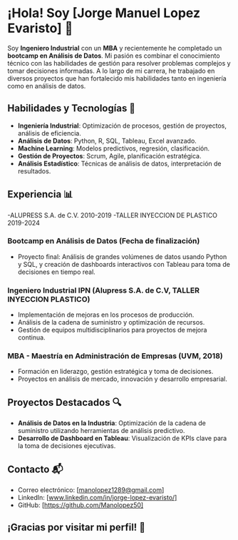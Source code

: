 # ¡Hola! Soy [Jorge Manuel Lopez Evaristo] 👋

Soy **Ingeniero Industrial** con un **MBA** y recientemente he completado un **bootcamp en Análisis de Datos**. Mi pasión es combinar el conocimiento técnico con las habilidades de gestión para resolver problemas complejos y tomar decisiones informadas. A lo largo de mi carrera, he trabajado en diversos proyectos que han fortalecido mis habilidades tanto en ingeniería como en análisis de datos.

## Habilidades y Tecnologías 🚀

- **Ingeniería Industrial**: Optimización de procesos, gestión de proyectos, análisis de eficiencia.
- **Análisis de Datos**: Python, R, SQL, Tableau, Excel avanzado.
- **Machine Learning**: Modelos predictivos, regresión, clasificación.
- **Gestión de Proyectos**: Scrum, Agile, planificación estratégica.
- **Análisis Estadístico**: Técnicas de análisis de datos, interpretación de resultados.

## Experiencia 📊
-ALUPRESS S.A. de C.V. 2010-2019
-TALLER INYECCION DE PLASTICO 2019-2024

### Bootcamp en Análisis de Datos (Fecha de finalización)
- Proyecto final: Análisis de grandes volúmenes de datos usando Python y SQL, y creación de dashboards interactivos con Tableau para toma de decisiones en tiempo real.

### Ingeniero Industrial IPN (Alupress S.A. de C.V, TALLER INYECCION PLASTICO)
- Implementación de mejoras en los procesos de producción.
- Análisis de la cadena de suministro y optimización de recursos.
- Gestión de equipos multidisciplinarios para proyectos de mejora continua.

### MBA - Maestría en Administración de Empresas (UVM, 2018)
- Formación en liderazgo, gestión estratégica y toma de decisiones.
- Proyectos en análisis de mercado, innovación y desarrollo empresarial.

## Proyectos Destacados 🔍

- **Análisis de Datos en la Industria**: Optimización de la cadena de suministro utilizando herramientas de análisis predictivo.
- **Desarrollo de Dashboard en Tableau**: Visualización de KPIs clave para la toma de decisiones ejecutivas.

## Contacto 📬

- Correo electrónico: [manolopez1289@gmail.com]
- LinkedIn: [www.linkedin.com/in/jorge-lopez-evaristo/]
- GitHub: [https://github.com/Manolopez50]

## ¡Gracias por visitar mi perfil! 🙌
